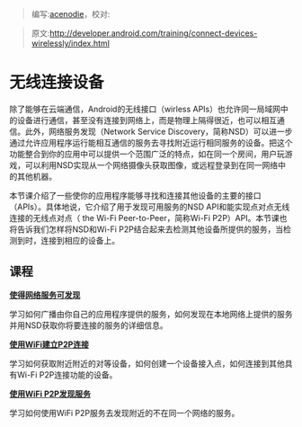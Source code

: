 > 编写:[acenodie](https://github.com/acenodie)，校对:

> 原文:<http://developer.android.com/training/connect-devices-wirelessly/index.html>

# 无线连接设备

除了能够在云端通信，Android的无线接口（wirless APIs）也允许同一局域网中的设备进行通信，甚至没有连接到网络上，而是物理上隔得很近，也可以相互通信。此外，网络服务发现（Network Service Discovery，简称NSD）可以进一步通过允许应用程序运行能相互通信的服务去寻找附近运行相同服务的设备。把这个功能整合到你的应用中可以提供一个范围广泛的特点，如在同一个房间，用户玩游戏，可以利用NSD实现从一个网络摄像头获取图像，或远程登录到在同一网络中的其他机器。

  本节课介绍了一些使你的应用程序能够寻找和连接其他设备的主要的接口（APIs）。具体地说，它介绍了用于发现可用服务的NSD API和能实现点对点无线连接的无线点对点（ the Wi-Fi Peer-to-Peer，简称Wi-Fi P2P）API。本节课也将告诉我们怎样将NSD和Wi-Fi P2P结合起来去检测其他设备所提供的服务，当检测到时，连接到相应的设备上。

## 课程

[**使得网络服务可发现**](nsd.html)

学习如何广播由你自己的应用程序提供的服务，如何发现在本地网络上提供的服务并用NSD获取你将要连接的服务的详细信息。

[**使用WiFi建立P2P连接**](wifi-direct.html)

学习如何获取附近附近的对等设备，如何创建一个设备接入点，如何连接到其他具有Wi-Fi P2P连接功能的设备。

[**使用WiFi P2P发现服务**](nsd-wifi-index.html)

学习如何使用WiFi P2P服务去发现附近的不在同一个网络的服务。
